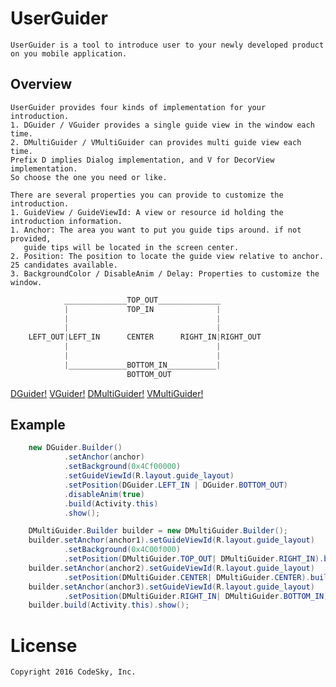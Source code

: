 UserGuider
==========

    UserGuider is a tool to introduce user to your newly developed product on you mobile application.


Overview
--------

    UserGuider provides four kinds of implementation for your introduction. 
    1. DGuider / VGuider provides a single guide view in the window each time.
    2. DMultiGuider / VMultiGuider can provides multi guide view each time.
    Prefix D implies Dialog implementation, and V for DecorView implementation.
    So choose the one you need or like.

    There are several properties you can provide to customize the introduction.
    1. GuideView / GuideViewId: A view or resource id holding the introduction information.
    1. Anchor: The area you want to put you guide tips around. if not provided, 
       guide tips will be located in the screen center.
    2. Position: The position to locate the guide view relative to anchor. 25 candidates available.
    3. BackgroundColor / DisableAnim / Delay: Properties to customize the window.

```java
            ______________TOP_OUT______________
            |             TOP_IN              |
            |                                 |
            |                                 |
    LEFT_OUT|LEFT_IN      CENTER      RIGHT_IN|RIGHT_OUT
            |                                 |
            |                                 |
            |_____________BOTTOM_IN___________|
                          BOTTOM_OUT
```

[DGuider!]()
[VGuider!]()
[DMultiGuider!]()
[VMultiGuider!]()


Example
-------

```java
    new DGuider.Builder()
            .setAnchor(anchor)
            .setBackground(0x4Cf00000)
            .setGuideViewId(R.layout.guide_layout)
            .setPosition(DGuider.LEFT_IN | DGuider.BOTTOM_OUT)
            .disableAnim(true)
            .build(Activity.this)
            .show();
```

```java
    DMultiGuider.Builder builder = new DMultiGuider.Builder();
    builder.setAnchor(anchor1).setGuideViewId(R.layout.guide_layout)
            .setBackground(0x4C00f000)
            .setPosition(DMultiGuider.TOP_OUT| DMultiGuider.RIGHT_IN).buildItem();
    builder.setAnchor(anchor2).setGuideViewId(R.layout.guide_layout)
            .setPosition(DMultiGuider.CENTER| DMultiGuider.CENTER).buildItem();
    builder.setAnchor(anchor3).setGuideViewId(R.layout.guide_layout)
            .setPosition(DMultiGuider.RIGHT_IN| DMultiGuider.BOTTOM_IN).buildItem();
    builder.build(Activity.this).show();
```

License
=======

    Copyright 2016 CodeSky, Inc.

